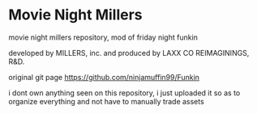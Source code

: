 # Movie Night Millers

movie night millers repository, mod of friday night funkin

developed by MILLERS, inc. and
produced by LAXX CO REIMAGININGS, R&D.

original git page
https://github.com/ninjamuffin99/Funkin

i dont own anything seen on this repository, i just uploaded it so as to organize everything and not have to manually trade assets

